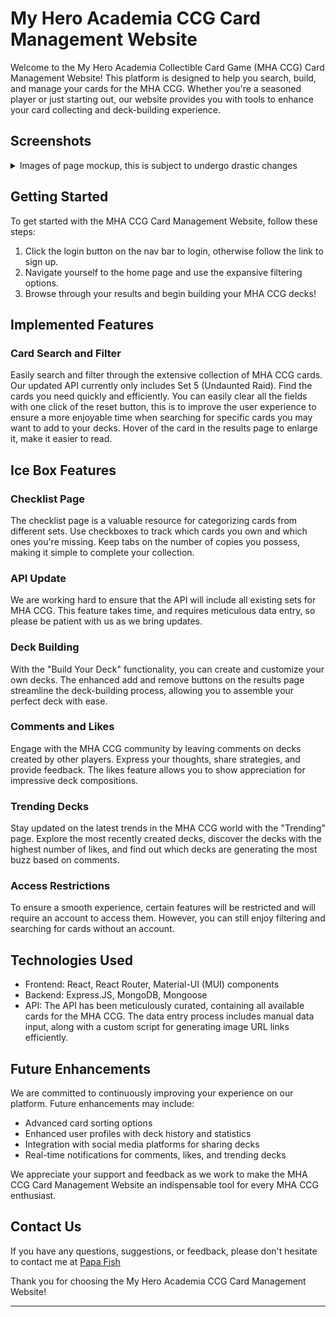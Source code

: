 # My Hero Academia CCG Card Management Website

Welcome to the My Hero Academia Collectible Card Game (MHA CCG) Card Management Website! This platform is designed to help you search, build, and manage your cards for the MHA CCG. Whether you're a seasoned player or just starting out, our website provides you with tools to enhance your card collecting and deck-building experience.

## Screenshots
<details>
<summary>Images of page mockup, this is subject to undergo drastic changes</summary>

### Filter Options
[Filter Options](https://i.imgur.com/8p8eqR8.png)
### Results Page
[Results Page](https://i.imgur.com/izA8wkS.png)
### Enlarge Image
[Enlarged Image](https://i.imgur.com/6IKmfFB.png)
</details>

## Getting Started

To get started with the MHA CCG Card Management Website, follow these steps:

1. Click the login button on the nav bar to login, otherwise follow the link to sign up.
2. Navigate yourself to the home page and use the expansive filtering options.
3. Browse through your results and begin building your MHA CCG decks!

## Implemented Features

### Card Search and Filter
Easily search and filter through the extensive collection of MHA CCG cards. Our updated API currently only includes Set 5 (Undaunted Raid). Find the cards you need quickly and efficiently.
You can easily clear all the fields with one click of the reset button, this is to improve the user experience to ensure a more enjoyable time when searching for specific cards you may want to add to your decks. Hover of the card in the results page to enlarge it, make it easier to read.

## Ice Box Features

### Checklist Page
The checklist page is a valuable resource for categorizing cards from different sets. Use checkboxes to track which cards you own and which ones you're missing. Keep tabs on the number of copies you possess, making it simple to complete your collection.

### API Update
We are working hard to ensure that the API will include all existing sets for MHA CCG. This feature takes time, and requires meticulous data entry, so please be patient with us as we bring updates.

### Deck Building
With the "Build Your Deck" functionality, you can create and customize your own decks. The enhanced add and remove buttons on the results page streamline the deck-building process, allowing you to assemble your perfect deck with ease.

### Comments and Likes
Engage with the MHA CCG community by leaving comments on decks created by other players. Express your thoughts, share strategies, and provide feedback. The likes feature allows you to show appreciation for impressive deck compositions.

### Trending Decks
Stay updated on the latest trends in the MHA CCG world with the "Trending" page. Explore the most recently created decks, discover the decks with the highest number of likes, and find out which decks are generating the most buzz based on comments.

### Access Restrictions
To ensure a smooth experience, certain features will be restricted and will require an account to access them. However, you can still enjoy filtering and searching for cards without an account.

## Technologies Used
- Frontend: React, React Router, Material-UI (MUI) components
- Backend: Express.JS, MongoDB, Mongoose
- API: The API has been meticulously curated, containing all available cards for the MHA CCG. The data entry process includes manual data input, along with a custom script for generating image URL links efficiently.

## Future Enhancements

We are committed to continuously improving your experience on our platform. Future enhancements may include:

- Advanced card sorting options
- Enhanced user profiles with deck history and statistics
- Integration with social media platforms for sharing decks
- Real-time notifications for comments, likes, and trending decks

We appreciate your support and feedback as we work to make the MHA CCG Card Management Website an indispensable tool for every MHA CCG enthusiast.

## Contact Us

If you have any questions, suggestions, or feedback, please don't hesitate to contact me at [Papa Fish](mailto:contact@lukechristophermoore@gmail.com)

Thank you for choosing the My Hero Academia CCG Card Management Website!

---